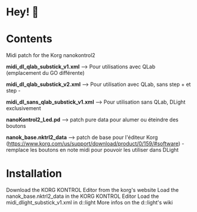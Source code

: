 # Hey! 🤗

# Contents

Midi patch for the Korg nanokontrol2

**midi_dl_qlab_substick_v1.xml** --> Pour utilisations avec QLab (emplacement du GO différente)


**midi_dl_qlab_substick_v2.xml** --> Pour utilisation avec QLab, sans step + et step -


**midi_dl_sans_qlab_substick_v1.xml** --> Pour utilisation sans QLab, DLight exclusivement

**nanoKontrol2_Led.pd** --> patch pure data pour alumer ou éteindre des boutons

**nanok_base.nktrl2_data** --> patch de base pour l'éditeur Korg (https://www.korg.com/us/support/download/product/0/159/#software) - remplace les boutons en note midi pour pouvoir les utiliser dans DLight


# Installation

Download the KORG KONTROL Editor from the korg's website
Load the nanok_base.nktrl2_data in the KORG KONTROL Editor
Load the midi_dlight_substick_v1.xml in d::light
More infos on the d::light's wiki
